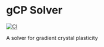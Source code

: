 # gCP Solver 
[![CI](https://github.com/j507/gCP/actions/workflows/main.yml/badge.svg)](https://github.com/j507/gCP/actions/workflows/main.yml)

A solver for gradient crystal plasticity
